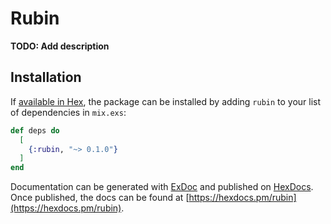 # Rubin

**TODO: Add description**

## Installation

If [available in Hex](https://hex.pm/docs/publish), the package can be installed
by adding `rubin` to your list of dependencies in `mix.exs`:

```elixir
def deps do
  [
    {:rubin, "~> 0.1.0"}
  ]
end
```

Documentation can be generated with [ExDoc](https://github.com/elixir-lang/ex_doc)
and published on [HexDocs](https://hexdocs.pm). Once published, the docs can
be found at [https://hexdocs.pm/rubin](https://hexdocs.pm/rubin).

